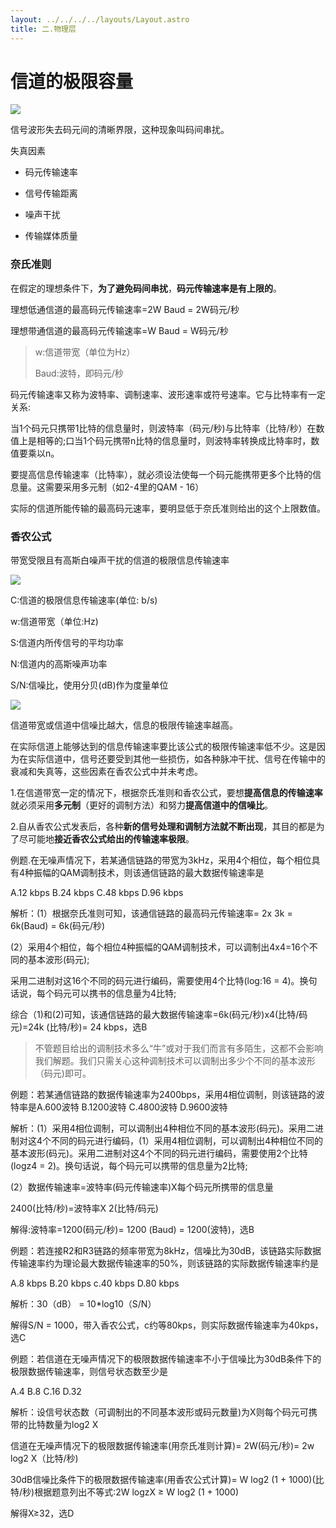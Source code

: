 ```yaml
---
layout: ../../../../layouts/Layout.astro
title: 二.物理层
---
```



# 信道的极限容量

![](https://img.0pt.icu/computernet/2-5/2-5-1.png)

信号波形失去码元间的清晰界限，这种现象叫码间串扰。

失真因素

- 码元传输速率

- 信号传输距离

- 噪声干扰

- 传输媒体质量

### 奈氏准则

在假定的理想条件下，**为了避免码间串扰**，**码元传输速率是有上限的**。

理想低通信道的最高码元传输速率=2W Baud = 2W码元/秒

理想带通信道的最高码元传输速率=W Baud = W码元/秒

> w:信道带宽（单位为Hz）
> 
> Baud:波特，即码元/秒

码元传输速率又称为波特率、调制速率、波形速率或符号速率。它与比特率有一定关系:

当1个码元只携带1比特的信息量时，则波特率（码元/秒)与比特率（比特/秒）在数值上是相等的;口当1个码元携带n比特的信息量时，则波特率转换成比特率时，数值要乘以n。

要提高信息传输速率（比特率），就必须设法使每一个码元能携带更多个比特的信息量。这需要采用多元制（如2-4里的QAM - 16）

实际的信道所能传输的最高码元速率，要明显低于奈氏准则给出的这个上限数值。

### 香农公式

带宽受限且有高斯白噪声干扰的信道的极限信息传输速率

![](https://img.opt.lockey.icu/blog/2-5-2.png)

C:信道的极限信息传输速率(单位: b/s)

w:信道带宽（单位:Hz)

S:信道内所传信号的平均功率

N:信道内的高斯噪声功率

S/N:信噪比，使用分贝(dB)作为度量单位

![](https://img.opt.lockey.icu/blog/2-5-3.png)

信道带宽或信道中信噪比越大，信息的极限传输速率越高。

在实际信道上能够达到的信息传输速率要比该公式的极限传输速率低不少。这是因为在实际信道中，信号还要受到其他一些损伤，如各种脉冲干扰、信号在传输中的衰减和失真等，这些因素在香农公式中并未考虑。



1.在信道带宽一定的情况下，根据奈氏准则和香农公式，要想**提高信息的传输速率**就必须采用**多元制**（更好的调制方法）和努力**提高信道中的信噪比**。

2.自从香农公式发表后，各种**新的信号处理和调制方法就不断出现**，其目的都是为了尽可能地**接近香农公式给出的传输速率极限**。



例题.在无噪声情况下，若某通信链路的带宽为3kHz，采用4个相位，每个相位具有4种振幅的QAM调制技术，则该通信链路的最大数据传输速率是

A.12 kbps    B.24 kbps   C.48 kbps    D.96 kbps

解析：(1）根据奈氏准则可知，该通信链路的最高码元传输速率= 2x 3k = 6k(Baud) = 6k(码元/秒)

(2）采用4个相位，每个相位4种振幅的QAM调制技术，可以调制出4x4=16个不同的基本波形(码元);

采用二进制对这16个不同的码元进行编码，需要使用4个比特(log:16 = 4)。换句话说，每个码元可以携书的信息量为4比特;

综合（1)和(2)可知，该通信链路的最大数据传输速率=6k(码元/秒)x4(比特/码元)=24k (比特/秒)= 24 kbps，选B

> 不管题目给出的调制技术多么“牛”或对于我们而言有多陌生，这都不会影响我们解题。我们只需关心这种调制技术可以调制出多少个不同的基本波形（码元)即可。

例题：若某通信链路的数据传输速率为2400bps，采用4相位调制，则该链路的波特率是A.600波特    B.1200波特    C.4800波特    D.9600波特

解析：(1）采用4相位调制，可以调制出4种相位不同的基本波形(码元)。采用二进制对这4个不同的码元进行编码，(1）采用4相位调制，可以调制出4种相位不同的基本波形(码元)。采用二进制对这4个不同的码元进行编码，需要使用2个比特(logz4 = 2)。换句话说，每个码元可以携带的信息量为2比特;

(2）数据传输速率=波特率(码元传输速率)X每个码元所携带的信息量

2400(比特/秒)=波特率X 2(比特/码元)

解得:波特率=1200(码元/秒)= 1200 (Baud) = 1200(波特)，选B

例题：若连接R2和R3链路的频率带宽为8kHz，信噪比为30dB，该链路实际数据传输速率约为理论最大数据传输速率的50%，则该链路的实际数据传输速率约是

A.8 kbps   B.20 kbps  c.40 kbps   D.80 kbps

解析：30（dB） = 10*log10（S/N）

解得S/N = 1000，带入香农公式，c约等80kps，则实际数据传输速率为40kps，选C

例题：若信道在无噪声情况下的极限数据传输速率不小于信噪比为30dB条件下的极限数据传输速率，则信号状态数至少是

A.4    B.8   C.16    D.32

解析：设信号状态数（可调制出的不同基本波形或码元数量)为X则每个码元可携带的比特数量为log2 X

信道在无噪声情况下的极限数据传输速率(用奈氏准则计算)= 2W(码元/秒)= 2w log2 X（比特/秒)

30dB信噪比条件下的极限数据传输速率(用香农公式计算)= W log2 (1 + 1000)(比特/秒)根据题意列出不等式:2W logzX ≥ W log2 (1 + 1000)

解得X≥32，选D
